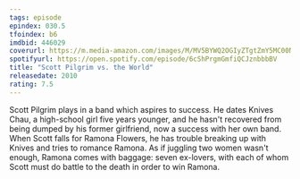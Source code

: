 ```yaml
---
tags: episode
epindex: 030.5
tfoindex: b6
imdbid: 446029
coverurl: https://m.media-amazon.com/images/M/MV5BYWQ2OGIyZTgtZmY5MC00NzY3LTg5NDYtMjdkZjgxZmFhZTMzXkEyXkFqcGdeQXVyOTA3ODI3NDA@._V1_SY300_CR0,0,202,300_.jpg
spotifyurl: https://open.spotify.com/episode/6cShPrgmGmfiQCJznbbbBV
title: "Scott Pilgrim vs. the World"
releasedate: 2010
rating: 7.5
---
```


Scott Pilgrim plays in a band which aspires to success. He dates Knives Chau, a high-school girl five years younger, and he hasn't recovered from being dumped by his former girlfriend, now a success with her own band. When Scott falls for Ramona Flowers, he has trouble breaking up with Knives and tries to romance Ramona. As if juggling two women wasn't enough, Ramona comes with baggage: seven ex-lovers, with each of whom Scott must do battle to the death in order to win Ramona.